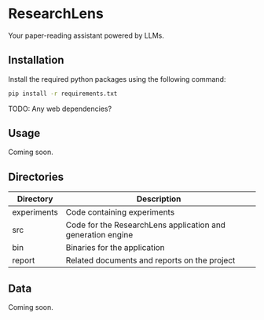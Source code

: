 # ResearchLens

Your paper-reading assistant powered by LLMs.

## Installation

Install the required python packages using the following command:

```bash
pip install -r requirements.txt
```

TODO: Any web dependencies?

## Usage

Coming soon.

## Directories

| Directory   | Description                                                 |
|-------------|-------------------------------------------------------------|
| experiments | Code containing experiments                                 |
| src         | Code for the ResearchLens application and generation engine |
| bin         | Binaries for the application                                |
| report      | Related documents and reports on the project                |

## Data

Coming soon.

